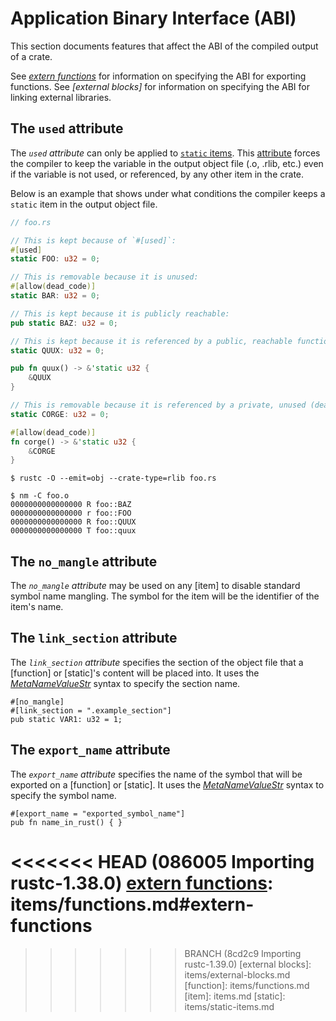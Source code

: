 # Application Binary Interface (ABI)

This section documents features that affect the ABI of the compiled output of
a crate.

See *[extern functions]* for information on specifying the ABI for exporting
functions. See *[external blocks]* for information on specifying the ABI for
linking external libraries.

## The `used` attribute

The *`used` attribute* can only be applied to [`static` items]. This [attribute] forces the
compiler to keep the variable in the output object file (.o, .rlib, etc.) even if the variable is
not used, or referenced, by any other item in the crate.

Below is an example that shows under what conditions the compiler keeps a `static` item in the
output object file.

``` rust
// foo.rs

// This is kept because of `#[used]`:
#[used]
static FOO: u32 = 0;

// This is removable because it is unused:
#[allow(dead_code)]
static BAR: u32 = 0;

// This is kept because it is publicly reachable:
pub static BAZ: u32 = 0;

// This is kept because it is referenced by a public, reachable function:
static QUUX: u32 = 0;

pub fn quux() -> &'static u32 {
    &QUUX
}

// This is removable because it is referenced by a private, unused (dead) function:
static CORGE: u32 = 0;

#[allow(dead_code)]
fn corge() -> &'static u32 {
    &CORGE
}
```

``` console
$ rustc -O --emit=obj --crate-type=rlib foo.rs

$ nm -C foo.o
0000000000000000 R foo::BAZ
0000000000000000 r foo::FOO
0000000000000000 R foo::QUUX
0000000000000000 T foo::quux
```

## The `no_mangle` attribute

The *`no_mangle` attribute* may be used on any [item] to disable standard
symbol name mangling. The symbol for the item will be the identifier of the
item's name.

## The `link_section` attribute

The *`link_section` attribute* specifies the section of the object file that a
[function] or [static]'s content will be placed into. It uses the
[_MetaNameValueStr_] syntax to specify the section name.

```rust,ignore
#[no_mangle]
#[link_section = ".example_section"]
pub static VAR1: u32 = 1;
```

## The `export_name` attribute

The *`export_name` attribute* specifies the name of the symbol that will be
exported on a [function] or [static]. It uses the [_MetaNameValueStr_] syntax
to specify the symbol name.

```rust,ignore
#[export_name = "exported_symbol_name"]
pub fn name_in_rust() { }
```

[_MetaNameValueStr_]: attributes.md#meta-item-attribute-syntax
[`static` items]: items/static-items.md
[attribute]: attributes.md
<<<<<<< HEAD   (086005 Importing rustc-1.38.0)
[extern functions]: items/functions.md#extern-functions
=======
[extern functions]: items/functions.md#extern-function-qualifier
>>>>>>> BRANCH (8cd2c9 Importing rustc-1.39.0)
[external blocks]: items/external-blocks.md
[function]: items/functions.md
[item]: items.md
[static]: items/static-items.md
